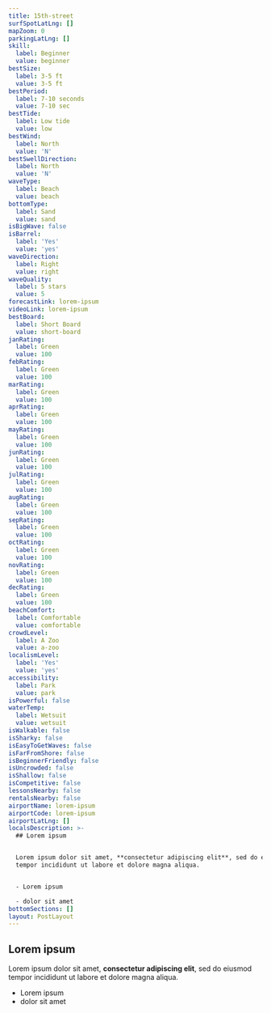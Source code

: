 ```yaml
---
title: 15th-street
surfSpotLatLng: []
mapZoom: 0
parkingLatLng: []
skill:
  label: Beginner
  value: beginner
bestSize:
  label: 3-5 ft
  value: 3-5 ft
bestPeriod:
  label: 7-10 seconds
  value: 7-10 sec
bestTide:
  label: Low tide
  value: low
bestWind:
  label: North
  value: 'N'
bestSwellDirection:
  label: North
  value: 'N'
waveType:
  label: Beach
  value: beach
bottomType:
  label: Sand
  value: sand
isBigWave: false
isBarrel:
  label: 'Yes'
  value: 'yes'
waveDirection:
  label: Right
  value: right
waveQuality:
  label: 5 stars
  value: 5
forecastLink: lorem-ipsum
videoLink: lorem-ipsum
bestBoard:
  label: Short Board
  value: short-board
janRating:
  label: Green
  value: 100
febRating:
  label: Green
  value: 100
marRating:
  label: Green
  value: 100
aprRating:
  label: Green
  value: 100
mayRating:
  label: Green
  value: 100
junRating:
  label: Green
  value: 100
julRating:
  label: Green
  value: 100
augRating:
  label: Green
  value: 100
sepRating:
  label: Green
  value: 100
octRating:
  label: Green
  value: 100
novRating:
  label: Green
  value: 100
decRating:
  label: Green
  value: 100
beachComfort:
  label: Comfortable
  value: comfortable
crowdLevel:
  label: A Zoo
  value: a-zoo
localismLevel:
  label: 'Yes'
  value: 'yes'
accessibility:
  label: Park
  value: park
isPowerful: false
waterTemp:
  label: Wetsuit
  value: wetsuit
isWalkable: false
isSharky: false
isEasyToGetWaves: false
isFarFromShore: false
isBeginnerFriendly: false
isUncrowded: false
isShallow: false
isCompetitive: false
lessonsNearby: false
rentalsNearby: false
airportName: lorem-ipsum
airportCode: lorem-ipsum
airportLatLng: []
localsDescription: >-
  ## Lorem ipsum


  Lorem ipsum dolor sit amet, **consectetur adipiscing elit**, sed do eiusmod
  tempor incididunt ut labore et dolore magna aliqua.


  - Lorem ipsum

  - dolor sit amet
bottomSections: []
layout: PostLayout
---
```

## Lorem ipsum

Lorem ipsum dolor sit amet, **consectetur adipiscing elit**, sed do eiusmod tempor incididunt ut labore et dolore magna aliqua.

- Lorem ipsum
- dolor sit amet